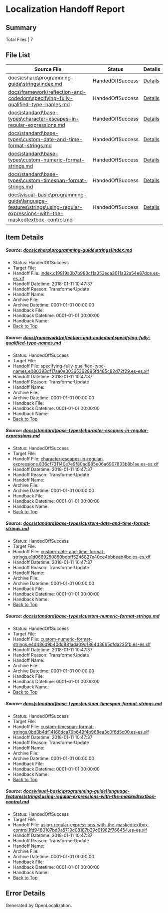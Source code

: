 # <a name='report-top'></a> Localization Handoff Report

## Summary
 Total Files | 7

## File List
 Source File | Status | Details 
 ----------- | ------ | ------- 
 [docs\csharp\programming-guide\strings\index.md](https://github.com/OpenLocalizationTestOrg/docs/blob/75444267cc262dcdfc807db05b2441b78c986800/docs/csharp/programming-guide/strings/index.md) | HandedOffSuccess | [Details](#5ec9d6aebcb38e89aa21b86cbd005c594bf756e618812)
 [docs\framework\reflection-and-codedom\specifying-fully-qualified-type-names.md](https://github.com/OpenLocalizationTestOrg/docs/blob/75444267cc262dcdfc807db05b2441b78c986800/docs/framework/reflection-and-codedom/specifying-fully-qualified-type-names.md) | HandedOffSuccess | [Details](#e1bceed0f95170f9dc11ebc28217b9e8a7dc891c20848)
 [docs\standard\base-types\character-escapes-in-regular-expressions.md](https://github.com/OpenLocalizationTestOrg/docs/blob/75444267cc262dcdfc807db05b2441b78c986800/docs/standard/base-types/character-escapes-in-regular-expressions.md) | HandedOffSuccess | [Details](#32e19abfe147c30200718d9e452d39fc26126b9628471)
 [docs\standard\base-types\custom-date-and-time-format-strings.md](https://github.com/OpenLocalizationTestOrg/docs/blob/75444267cc262dcdfc807db05b2441b78c986800/docs/standard/base-types/custom-date-and-time-format-strings.md) | HandedOffSuccess | [Details](#4120f3ca09a240bb898117b5f2ba33ce51c84c2128478)
 [docs\standard\base-types\custom-numeric-format-strings.md](https://github.com/OpenLocalizationTestOrg/docs/blob/75444267cc262dcdfc807db05b2441b78c986800/docs/standard/base-types/custom-numeric-format-strings.md) | HandedOffSuccess | [Details](#0910f868f649734c5ef5f29d7711aebc9a3577cf28479)
 [docs\standard\base-types\custom-timespan-format-strings.md](https://github.com/OpenLocalizationTestOrg/docs/blob/75444267cc262dcdfc807db05b2441b78c986800/docs/standard/base-types/custom-timespan-format-strings.md) | HandedOffSuccess | [Details](#d1bca0f049c083484cc56ba29057132f0f3c87ee28480)
 [docs\visual-basic\programming-guide\language-features\strings\using-regular-expressions-with-the-maskedtextbox-control.md](https://github.com/OpenLocalizationTestOrg/docs/blob/75444267cc262dcdfc807db05b2441b78c986800/docs/visual-basic/programming-guide/language-features/strings/using-regular-expressions-with-the-maskedtextbox-control.md) | HandedOffSuccess | [Details](#df094287bd5f7f5e5604d79a7b2ad7523648cb1d32836)

## Item Details
##### <a name='5ec9d6aebcb38e89aa21b86cbd005c594bf756e618812'></a> Source: [docs\csharp\programming-guide\strings\index.md](https://github.com/OpenLocalizationTestOrg/docs/blob/75444267cc262dcdfc807db05b2441b78c986800/docs/csharp/programming-guide/strings/index.md)
* Status: HandedOffSuccess
* Target File: 
* Handoff File: [index.c19919a3b7b983cf1a353eca3011a32a54e87dce.es-es.xlf](https://github.com/OpenLocalizationTestOrg/docs.handoff/blob/e9afe2f53faa200d222aa9c7928ab7e647ad952d/ol-handoff/OpenLocalizationTestOrg/docs.es-es/master/p1-ht/index.c19919a3b7b983cf1a353eca3011a32a54e87dce.es-es.xlf)
* Handoff Datetime: 2018-01-11 10:47:37
* Handoff Reason: TransformerUpdate
* Handoff Name: 
* Archive File: 
* Archive Datetime: 0001-01-01 00:00:00
* Handback File: 
* Handback Datetime: 0001-01-01 00:00:00
* Handback Name: 
* [Back to Top](#report-top)

##### <a name='e1bceed0f95170f9dc11ebc28217b9e8a7dc891c20848'></a> Source: [docs\framework\reflection-and-codedom\specifying-fully-qualified-type-names.md](https://github.com/OpenLocalizationTestOrg/docs/blob/75444267cc262dcdfc807db05b2441b78c986800/docs/framework/reflection-and-codedom/specifying-fully-qualified-type-names.md)
* Status: HandedOffSuccess
* Target File: 
* Handoff File: [specifying-fully-qualified-type-names.e080393df17aa0e30365362895fd485c92d72f29.es-es.xlf](https://github.com/OpenLocalizationTestOrg/docs.handoff/blob/e9afe2f53faa200d222aa9c7928ab7e647ad952d/ol-handoff/OpenLocalizationTestOrg/docs.es-es/master/net-med-mt/specifying-fully-qualified-type-names.e080393df17aa0e30365362895fd485c92d72f29.es-es.xlf)
* Handoff Datetime: 2018-01-11 10:47:37
* Handoff Reason: TransformerUpdate
* Handoff Name: 
* Archive File: 
* Archive Datetime: 0001-01-01 00:00:00
* Handback File: 
* Handback Datetime: 0001-01-01 00:00:00
* Handback Name: 
* [Back to Top](#report-top)

##### <a name='32e19abfe147c30200718d9e452d39fc26126b9628471'></a> Source: [docs\standard\base-types\character-escapes-in-regular-expressions.md](https://github.com/OpenLocalizationTestOrg/docs/blob/75444267cc262dcdfc807db05b2441b78c986800/docs/standard/base-types/character-escapes-in-regular-expressions.md)
* Status: HandedOffSuccess
* Target File: 
* Handoff File: [character-escapes-in-regular-expressions.836cf731140e7e9f80ad685e06a6907833b8b1ae.es-es.xlf](https://github.com/OpenLocalizationTestOrg/docs.handoff/blob/e9afe2f53faa200d222aa9c7928ab7e647ad952d/ol-handoff/OpenLocalizationTestOrg/docs.es-es/master/net-med-mt/character-escapes-in-regular-expressions.836cf731140e7e9f80ad685e06a6907833b8b1ae.es-es.xlf)
* Handoff Datetime: 2018-01-11 10:47:37
* Handoff Reason: TransformerUpdate
* Handoff Name: 
* Archive File: 
* Archive Datetime: 0001-01-01 00:00:00
* Handback File: 
* Handback Datetime: 0001-01-01 00:00:00
* Handback Name: 
* [Back to Top](#report-top)

##### <a name='4120f3ca09a240bb898117b5f2ba33ce51c84c2128478'></a> Source: [docs\standard\base-types\custom-date-and-time-format-strings.md](https://github.com/OpenLocalizationTestOrg/docs/blob/75444267cc262dcdfc807db05b2441b78c986800/docs/standard/base-types/custom-date-and-time-format-strings.md)
* Status: HandedOffSuccess
* Target File: 
* Handoff File: [custom-date-and-time-format-strings.e1d0669250850bdbff5246827e40ce4bbbeab4bc.es-es.xlf](https://github.com/OpenLocalizationTestOrg/docs.handoff/blob/e9afe2f53faa200d222aa9c7928ab7e647ad952d/ol-handoff/OpenLocalizationTestOrg/docs.es-es/master/net-med-mt/custom-date-and-time-format-strings.e1d0669250850bdbff5246827e40ce4bbbeab4bc.es-es.xlf)
* Handoff Datetime: 2018-01-11 10:47:37
* Handoff Reason: TransformerUpdate
* Handoff Name: 
* Archive File: 
* Archive Datetime: 0001-01-01 00:00:00
* Handback File: 
* Handback Datetime: 0001-01-01 00:00:00
* Handback Name: 
* [Back to Top](#report-top)

##### <a name='0910f868f649734c5ef5f29d7711aebc9a3577cf28479'></a> Source: [docs\standard\base-types\custom-numeric-format-strings.md](https://github.com/OpenLocalizationTestOrg/docs/blob/75444267cc262dcdfc807db05b2441b78c986800/docs/standard/base-types/custom-numeric-format-strings.md)
* Status: HandedOffSuccess
* Target File: 
* Handoff File: [custom-numeric-format-strings.e4d486d9b40dd881ada09d1864d3665dfda235fb.es-es.xlf](https://github.com/OpenLocalizationTestOrg/docs.handoff/blob/e9afe2f53faa200d222aa9c7928ab7e647ad952d/ol-handoff/OpenLocalizationTestOrg/docs.es-es/master/net-med-mt/custom-numeric-format-strings.e4d486d9b40dd881ada09d1864d3665dfda235fb.es-es.xlf)
* Handoff Datetime: 2018-01-11 10:47:37
* Handoff Reason: TransformerUpdate
* Handoff Name: 
* Archive File: 
* Archive Datetime: 0001-01-01 00:00:00
* Handback File: 
* Handback Datetime: 0001-01-01 00:00:00
* Handback Name: 
* [Back to Top](#report-top)

##### <a name='d1bca0f049c083484cc56ba29057132f0f3c87ee28480'></a> Source: [docs\standard\base-types\custom-timespan-format-strings.md](https://github.com/OpenLocalizationTestOrg/docs/blob/75444267cc262dcdfc807db05b2441b78c986800/docs/standard/base-types/custom-timespan-format-strings.md)
* Status: HandedOffSuccess
* Target File: 
* Handoff File: [custom-timespan-format-strings.0bd3b4df14166dca76b649f4b968ea3c0f6d5c00.es-es.xlf](https://github.com/OpenLocalizationTestOrg/docs.handoff/blob/e9afe2f53faa200d222aa9c7928ab7e647ad952d/ol-handoff/OpenLocalizationTestOrg/docs.es-es/master/net-med-mt/custom-timespan-format-strings.0bd3b4df14166dca76b649f4b968ea3c0f6d5c00.es-es.xlf)
* Handoff Datetime: 2018-01-11 10:47:37
* Handoff Reason: TransformerUpdate
* Handoff Name: 
* Archive File: 
* Archive Datetime: 0001-01-01 00:00:00
* Handback File: 
* Handback Datetime: 0001-01-01 00:00:00
* Handback Name: 
* [Back to Top](#report-top)

##### <a name='df094287bd5f7f5e5604d79a7b2ad7523648cb1d32836'></a> Source: [docs\visual-basic\programming-guide\language-features\strings\using-regular-expressions-with-the-maskedtextbox-control.md](https://github.com/OpenLocalizationTestOrg/docs/blob/75444267cc262dcdfc807db05b2441b78c986800/docs/visual-basic/programming-guide/language-features/strings/using-regular-expressions-with-the-maskedtextbox-control.md)
* Status: HandedOffSuccess
* Target File: 
* Handoff File: [using-regular-expressions-with-the-maskedtextbox-control.1fd9483107bd0a5719c08187b39c61982f766454.es-es.xlf](https://github.com/OpenLocalizationTestOrg/docs.handoff/blob/e9afe2f53faa200d222aa9c7928ab7e647ad952d/ol-handoff/OpenLocalizationTestOrg/docs.es-es/master/vbcs_lo-mt/using-regular-expressions-with-the-maskedtextbox-control.1fd9483107bd0a5719c08187b39c61982f766454.es-es.xlf)
* Handoff Datetime: 2018-01-11 10:47:37
* Handoff Reason: TransformerUpdate
* Handoff Name: 
* Archive File: 
* Archive Datetime: 0001-01-01 00:00:00
* Handback File: 
* Handback Datetime: 0001-01-01 00:00:00
* Handback Name: 
* [Back to Top](#report-top)


## Error Details

Generated by OpenLocalization.
